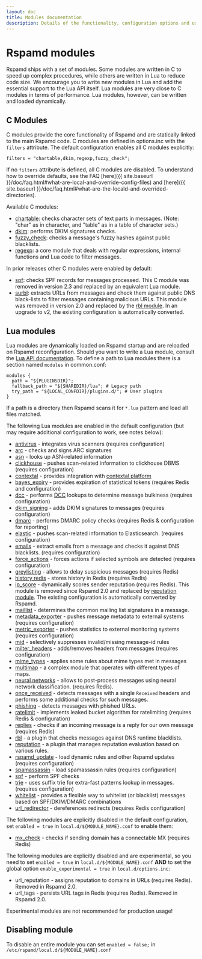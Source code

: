 ```yaml
---
layout: doc
title: Modules documentation
description: Details of the functionality, configuration options and usage instructions for each module.
---
```

# Rspamd modules

Rspamd ships with a set of modules. Some modules are written in C to speed up
complex procedures, while others are written in Lua to reduce code size.
We encourage you to write new modules in Lua and add the essential
support to the Lua API itself. Lua modules are very close to
C modules in terms of performance. Lua modules, however, can be written and loaded
dynamically.

## C Modules

C modules provide the core functionality of Rspamd and are statically linked to the
main Rspamd code. C modules are defined in options.inc with the `filters` attribute.
The default configuration enables all C modules explicitly:

~~~hcl
filters = "chartable,dkim,regexp,fuzzy_check";
~~~

If no `filters` attribute is defined, all C modules are disabled. To understand how to
override defaults, see the FAQ [here]({{ site.baseurl }}/doc/faq.html#what-are-local-and-override-config-files)
and [here]({{ site.baseurl }}/doc/faq.html#what-are-the-locald-and-overrided-directories).

Available C modules:

- [chartable](chartable.html): checks character sets of text parts in messages. (Note:
"char" as in character, and "table" as in a table of character sets.)
- [dkim](dkim.html): performs DKIM signatures checks.
- [fuzzy_check](fuzzy_check.html): checks a message's fuzzy hashes against public blacklists.
- [regexp](regexp.html): a core module that deals with regular expressions, internal
functions and Lua code to filter messages.

In prior releases other C modules were enabled by default:

- [spf](spf.html): checks SPF records for messages processed. This C module was removed in
version 2.3 and replaced by an equivalent Lua module.
- [surbl](surbl.html): extracts URLs from messages and check them against
public DNS black-lists to filter messages containing malicious URLs. This module was removed
in version 2.0 and replaced by the [rbl module](rbl.html). In an upgrade to v2, the existing
configuration is automatically converted.

## Lua modules

Lua modules are dynamically loaded on Rspamd startup and are reloaded on Rspamd
reconfiguration. Should you want to write a Lua module, consult the
[Lua API documentation](../lua/). To define a path to Lua modules there is a section
named `modules` in common.conf:

~~~hcl
modules {
  path = "${PLUGINSDIR}";
  fallback_path = "${SHAREDIR}/lua"; # Legacy path
  try_path = "${LOCAL_CONFDIR}/plugins.d/"; # User plugins
}
~~~

If a path is a directory then Rspamd scans it for `*.lua` pattern and load all
files matched.

The following Lua modules are enabled in the default configuration (but may require additional configuration to work, see notes below):

- [antivirus](antivirus.html) - integrates virus scanners (requires configuration)
- [arc](arc.html) - checks and signs ARC signatures
- [asn](asn.html) - looks up ASN-related information
- [clickhouse](clickhouse.html) - pushes scan-related information to clickhouse DBMS (requires configuration)
- [contextal](contextal.html) - provides integration with [contextal platform](https://platform.contextal.com)
- [bayes_expiry](bayes_expiry.html) - provides expiration of statistical tokens (requires Redis and configuration)
- [dcc](dcc.html) - performs [DCC](https://www.dcc-servers.net/dcc/) lookups to determine message bulkiness (requires configuration)
- [dkim_signing](dkim_signing.html) - adds DKIM signatures to messages (requires configuration)
- [dmarc](dmarc.html) - performs DMARC policy checks (requires Redis & configuration for reporting)
- [elastic](elastic.html) - pushes scan-related information to Elasticsearch. (requires configuration)
- [emails](emails.html) - extract emails from a message and checks it against DNS blacklists. (requires configuration)
- [force_actions](force_actions.html) - forces actions if selected symbols are detected (requires configuration)
- [greylisting](greylisting.html) - allows to delay suspicious messages (requires Redis)
- [history redis](history_redis.html) - stores history in Redis (requires Redis)
- [ip_score](ip_score.html) - dynamically scores sender reputation (requires Redis). This module is removed since Rspamd 2.0 and replaced by [reputation module](reputation.html). The existing configuration is automatically converted by Rspamd.
- [maillist](maillist.html) - determines the common mailing list signatures in a message.
- [metadata_exporter](metadata_exporter.html) - pushes message metadata to external systems (requires configuration)
- [metric_exporter](metric_exporter.html) - pushes statistics to external monitoring systems (requires configuration)
- [mid](mid.html) - selectively suppresses invalid/missing message-id rules
- [milter_headers](milter_headers.html) - adds/removes headers from messages (requires configuration)
- [mime_types](mime_types.html) - applies some rules about mime types met in messages
- [multimap](multimap.html) - a complex module that operates with different types of maps.
- [neural networks](neural.html) - allows to post-process messages using neural network classification. (requires Redis).
- [once_received](once_received.html) - detects messages with a single `Received` headers and performs some additional checks for such messages.
- [phishing](phishing.html) - detects messages with phished URLs.
- [ratelimit](ratelimit.html) - implements leaked bucket algorithm for ratelimiting (requires Redis & configuration)
- [replies](replies.html) - checks if an incoming message is a reply for our own message (requires Redis)
- [rbl](rbl.html) - a plugin that checks messages against DNS runtime blacklists.
- [reputation](reputation.html) - a plugin that manages reputation evaluation based on various rules.
- [rspamd_update](rspamd_update.html) - load dynamic rules and other Rspamd updates (requires configuration)
- [spamassassin](spamassassin.html) - load spamassassin rules (requires configuration)
- [spf](spf.html) - perform SPF checks
- [trie](trie.html) - uses suffix trie for extra-fast patterns lookup in messages. (requires configuration)
- [whitelist](whitelist.html) - provides a flexible way to whitelist (or blacklist) messages based on SPF/DKIM/DMARC combinations
- [url_redirector](url_redirector.html) - dereferences redirects (requires Redis configuration)

The following modules are explicitly disabled in the default configuration, set `enabled = true` in `local.d/${MODULE_NAME}.conf` to enable them:

- [mx_check](mx_check.html) - checks if sending domain has a connectable MX (requires Redis)

The following modules are explicitly disabled and are experimental, so you need to set `enabled = true` in `local.d/${MODULE_NAME}.conf` **AND** to set the global option `enable_experimental = true` in `local.d/options.inc`:

- url_reputation - assigns reputation to domains in URLs (requires Redis). Removed in Rspamd 2.0.
- url_tags - persists URL tags in Redis (requires Redis). Removed in Rspamd 2.0.

Experimental modules are not recommended for production usage!

## Disabling module

To disable an entire module you can set `enabled = false;` in `/etc/rspamd/local.d/${MODULE_NAME}.conf`
